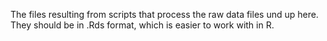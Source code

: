 The files resulting from scripts that process the raw data files und up here. They should be in .Rds format, which is easier to work with in R.